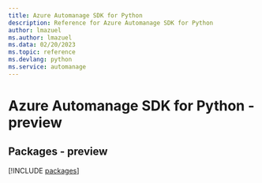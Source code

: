 ```yaml
---
title: Azure Automanage SDK for Python
description: Reference for Azure Automanage SDK for Python
author: lmazuel
ms.author: lmazuel
ms.data: 02/20/2023
ms.topic: reference
ms.devlang: python
ms.service: automanage
---
```

# Azure Automanage SDK for Python - preview
## Packages - preview
[!INCLUDE [packages](automanage-index.md)]